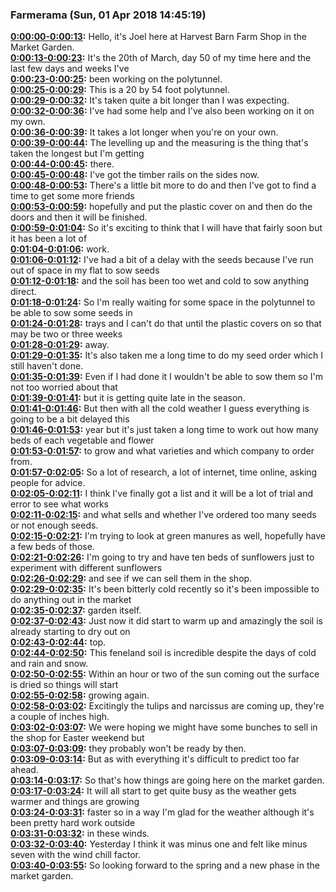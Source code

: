 ### Farmerama  (Sun, 01 Apr 2018 14:45:19)
**[0:00:00-0:00:13](https://soundcloud.com/farmerama-radio/shorts-harvest-barn-market-garden-update-march#t=0:00:00):**  Hello, it's Joel here at Harvest Barn Farm Shop in the Market Garden.  
**[0:00:13-0:00:23](https://soundcloud.com/farmerama-radio/shorts-harvest-barn-market-garden-update-march#t=0:00:13):**  It's the 20th of March, day 50 of my time here and the last few days and weeks I've  
**[0:00:23-0:00:25](https://soundcloud.com/farmerama-radio/shorts-harvest-barn-market-garden-update-march#t=0:00:23):**  been working on the polytunnel.  
**[0:00:25-0:00:29](https://soundcloud.com/farmerama-radio/shorts-harvest-barn-market-garden-update-march#t=0:00:25):**  This is a 20 by 54 foot polytunnel.  
**[0:00:29-0:00:32](https://soundcloud.com/farmerama-radio/shorts-harvest-barn-market-garden-update-march#t=0:00:29):**  It's taken quite a bit longer than I was expecting.  
**[0:00:32-0:00:36](https://soundcloud.com/farmerama-radio/shorts-harvest-barn-market-garden-update-march#t=0:00:32):**  I've had some help and I've also been working on it on my own.  
**[0:00:36-0:00:39](https://soundcloud.com/farmerama-radio/shorts-harvest-barn-market-garden-update-march#t=0:00:36):**  It takes a lot longer when you're on your own.  
**[0:00:39-0:00:44](https://soundcloud.com/farmerama-radio/shorts-harvest-barn-market-garden-update-march#t=0:00:39):**  The levelling up and the measuring is the thing that's taken the longest but I'm getting  
**[0:00:44-0:00:45](https://soundcloud.com/farmerama-radio/shorts-harvest-barn-market-garden-update-march#t=0:00:44):**  there.  
**[0:00:45-0:00:48](https://soundcloud.com/farmerama-radio/shorts-harvest-barn-market-garden-update-march#t=0:00:45):**  I've got the timber rails on the sides now.  
**[0:00:48-0:00:53](https://soundcloud.com/farmerama-radio/shorts-harvest-barn-market-garden-update-march#t=0:00:48):**  There's a little bit more to do and then I've got to find a time to get some more friends  
**[0:00:53-0:00:59](https://soundcloud.com/farmerama-radio/shorts-harvest-barn-market-garden-update-march#t=0:00:53):**  hopefully and put the plastic cover on and then do the doors and then it will be finished.  
**[0:00:59-0:01:04](https://soundcloud.com/farmerama-radio/shorts-harvest-barn-market-garden-update-march#t=0:00:59):**  So it's exciting to think that I will have that fairly soon but it has been a lot of  
**[0:01:04-0:01:06](https://soundcloud.com/farmerama-radio/shorts-harvest-barn-market-garden-update-march#t=0:01:04):**  work.  
**[0:01:06-0:01:12](https://soundcloud.com/farmerama-radio/shorts-harvest-barn-market-garden-update-march#t=0:01:06):**  I've had a bit of a delay with the seeds because I've run out of space in my flat to sow seeds  
**[0:01:12-0:01:18](https://soundcloud.com/farmerama-radio/shorts-harvest-barn-market-garden-update-march#t=0:01:12):**  and the soil has been too wet and cold to sow anything direct.  
**[0:01:18-0:01:24](https://soundcloud.com/farmerama-radio/shorts-harvest-barn-market-garden-update-march#t=0:01:18):**  So I'm really waiting for some space in the polytunnel to be able to sow some seeds in  
**[0:01:24-0:01:28](https://soundcloud.com/farmerama-radio/shorts-harvest-barn-market-garden-update-march#t=0:01:24):**  trays and I can't do that until the plastic covers on so that may be two or three weeks  
**[0:01:28-0:01:29](https://soundcloud.com/farmerama-radio/shorts-harvest-barn-market-garden-update-march#t=0:01:28):**  away.  
**[0:01:29-0:01:35](https://soundcloud.com/farmerama-radio/shorts-harvest-barn-market-garden-update-march#t=0:01:29):**  It's also taken me a long time to do my seed order which I still haven't done.  
**[0:01:35-0:01:39](https://soundcloud.com/farmerama-radio/shorts-harvest-barn-market-garden-update-march#t=0:01:35):**  Even if I had done it I wouldn't be able to sow them so I'm not too worried about that  
**[0:01:39-0:01:41](https://soundcloud.com/farmerama-radio/shorts-harvest-barn-market-garden-update-march#t=0:01:39):**  but it is getting quite late in the season.  
**[0:01:41-0:01:46](https://soundcloud.com/farmerama-radio/shorts-harvest-barn-market-garden-update-march#t=0:01:41):**  But then with all the cold weather I guess everything is going to be a bit delayed this  
**[0:01:46-0:01:53](https://soundcloud.com/farmerama-radio/shorts-harvest-barn-market-garden-update-march#t=0:01:46):**  year but it's just taken a long time to work out how many beds of each vegetable and flower  
**[0:01:53-0:01:57](https://soundcloud.com/farmerama-radio/shorts-harvest-barn-market-garden-update-march#t=0:01:53):**  to grow and what varieties and which company to order from.  
**[0:01:57-0:02:05](https://soundcloud.com/farmerama-radio/shorts-harvest-barn-market-garden-update-march#t=0:01:57):**  So a lot of research, a lot of internet, time online, asking people for advice.  
**[0:02:05-0:02:11](https://soundcloud.com/farmerama-radio/shorts-harvest-barn-market-garden-update-march#t=0:02:05):**  I think I've finally got a list and it will be a lot of trial and error to see what works  
**[0:02:11-0:02:15](https://soundcloud.com/farmerama-radio/shorts-harvest-barn-market-garden-update-march#t=0:02:11):**  and what sells and whether I've ordered too many seeds or not enough seeds.  
**[0:02:15-0:02:21](https://soundcloud.com/farmerama-radio/shorts-harvest-barn-market-garden-update-march#t=0:02:15):**  I'm trying to look at green manures as well, hopefully have a few beds of those.  
**[0:02:21-0:02:26](https://soundcloud.com/farmerama-radio/shorts-harvest-barn-market-garden-update-march#t=0:02:21):**  I'm going to try and have ten beds of sunflowers just to experiment with different sunflowers  
**[0:02:26-0:02:29](https://soundcloud.com/farmerama-radio/shorts-harvest-barn-market-garden-update-march#t=0:02:26):**  and see if we can sell them in the shop.  
**[0:02:29-0:02:35](https://soundcloud.com/farmerama-radio/shorts-harvest-barn-market-garden-update-march#t=0:02:29):**  It's been bitterly cold recently so it's been impossible to do anything out in the market  
**[0:02:35-0:02:37](https://soundcloud.com/farmerama-radio/shorts-harvest-barn-market-garden-update-march#t=0:02:35):**  garden itself.  
**[0:02:37-0:02:43](https://soundcloud.com/farmerama-radio/shorts-harvest-barn-market-garden-update-march#t=0:02:37):**  Just now it did start to warm up and amazingly the soil is already starting to dry out on  
**[0:02:43-0:02:44](https://soundcloud.com/farmerama-radio/shorts-harvest-barn-market-garden-update-march#t=0:02:43):**  top.  
**[0:02:44-0:02:50](https://soundcloud.com/farmerama-radio/shorts-harvest-barn-market-garden-update-march#t=0:02:44):**  This feneland soil is incredible despite the days of cold and rain and snow.  
**[0:02:50-0:02:55](https://soundcloud.com/farmerama-radio/shorts-harvest-barn-market-garden-update-march#t=0:02:50):**  Within an hour or two of the sun coming out the surface is dried so things will start  
**[0:02:55-0:02:58](https://soundcloud.com/farmerama-radio/shorts-harvest-barn-market-garden-update-march#t=0:02:55):**  growing again.  
**[0:02:58-0:03:02](https://soundcloud.com/farmerama-radio/shorts-harvest-barn-market-garden-update-march#t=0:02:58):**  Excitingly the tulips and narcissus are coming up, they're a couple of inches high.  
**[0:03:02-0:03:07](https://soundcloud.com/farmerama-radio/shorts-harvest-barn-market-garden-update-march#t=0:03:02):**  We were hoping we might have some bunches to sell in the shop for Easter weekend but  
**[0:03:07-0:03:09](https://soundcloud.com/farmerama-radio/shorts-harvest-barn-market-garden-update-march#t=0:03:07):**  they probably won't be ready by then.  
**[0:03:09-0:03:14](https://soundcloud.com/farmerama-radio/shorts-harvest-barn-market-garden-update-march#t=0:03:09):**  But as with everything it's difficult to predict too far ahead.  
**[0:03:14-0:03:17](https://soundcloud.com/farmerama-radio/shorts-harvest-barn-market-garden-update-march#t=0:03:14):**  So that's how things are going here on the market garden.  
**[0:03:17-0:03:24](https://soundcloud.com/farmerama-radio/shorts-harvest-barn-market-garden-update-march#t=0:03:17):**  It will all start to get quite busy as the weather gets warmer and things are growing  
**[0:03:24-0:03:31](https://soundcloud.com/farmerama-radio/shorts-harvest-barn-market-garden-update-march#t=0:03:24):**  faster so in a way I'm glad for the weather although it's been pretty hard work outside  
**[0:03:31-0:03:32](https://soundcloud.com/farmerama-radio/shorts-harvest-barn-market-garden-update-march#t=0:03:31):**  in these winds.  
**[0:03:32-0:03:40](https://soundcloud.com/farmerama-radio/shorts-harvest-barn-market-garden-update-march#t=0:03:32):**  Yesterday I think it was minus one and felt like minus seven with the wind chill factor.  
**[0:03:40-0:03:55](https://soundcloud.com/farmerama-radio/shorts-harvest-barn-market-garden-update-march#t=0:03:40):**  So looking forward to the spring and a new phase in the market garden.  